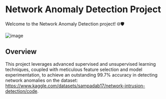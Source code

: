 # Network Anomaly Detection Project

Welcome to the Network Anomaly Detection project! 🌐🛡️

![image](https://github.com/jvmolu/Network-Anomaly-Detection/assets/44413960/5475df4f-8138-4b11-a5f6-c26023cf751b)


## Overview
This project leverages advanced supervised and unsupervised learning techniques, coupled with meticulous feature selection and model experimentation, to achieve an outstanding 99.7% accuracy in detecting network anomalies on the dataset: https://www.kaggle.com/datasets/sampadab17/network-intrusion-detection/code.

